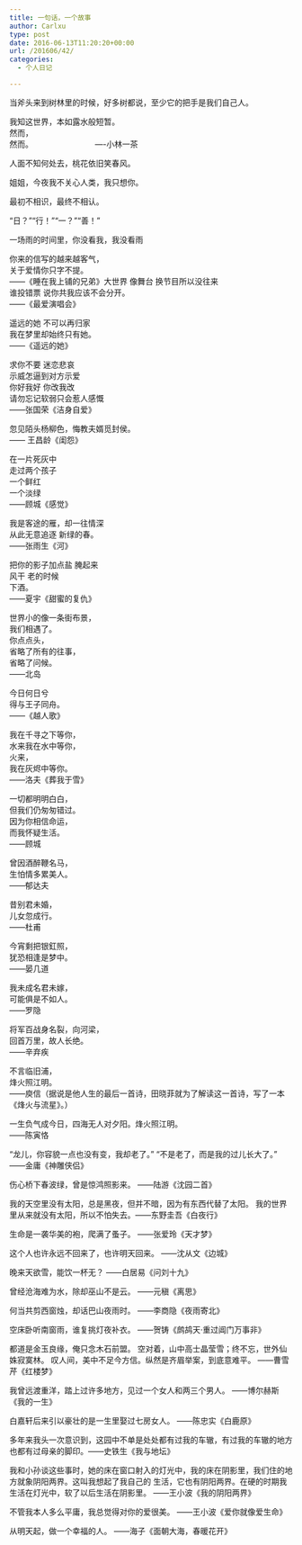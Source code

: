 ```yaml
---
title: 一句话，一个故事
author: Carlxu
type: post
date: 2016-06-13T11:20:20+00:00
url: /201606/42/
categories:
  - 个人日记

---
```

当斧头来到树林里的时候，好多树都说，至少它的把手是我们自己人。

我知这世界，本如露水般短暂。  
然而，  
然而。                            &#8212;-小林一茶

<!--more-->

人面不知何处去，桃花依旧笑春风。

姐姐，今夜我不关心人类，我只想你。

最初不相识，最终不相认。

“日？”“行！”“一？”“善！”

一场雨的时间里，你没看我，我没看雨

<div class="zm-editable-content clearfix">
  你来的信写的越来越客气，<br /> 关于爱情你只字不提。<br /> ——《睡在我上铺的兄弟》大世界 像舞台 换节目所以没往来<br /> 谁投错票 说你共我应该不会分开。<br /> ——《最爱演唱会》</p> 
  
  <p>
    遥远的她 不可以再归家<br /> 我在梦里却始终只有她。<br /> ——《遥远的她》
  </p>
  
  <p>
    求你不要 迷恋悲哀<br /> 示威怎逼到对方示爱<br /> 你好我好 你改我改<br /> 请勿忘记软弱只会惹人感慨<br /> ——张国荣《洁身自爱》
  </p>
  
  <p>
    忽见陌头杨柳色，悔教夫婿觅封侯。<br /> —— 王昌龄《闺怨》
  </p>
  
  <p>
    在一片死灰中<br /> 走过两个孩子<br /> 一个鲜红<br /> 一个淡绿<br /> ——顾城《感觉》
  </p>
  
  <p>
    我是客途的雁，却一往情深<br /> 从此无意追逐 新绿的春。<br /> ——张雨生《河》
  </p>
  
  <p>
    把你的影子加点盐 腌起来<br /> 风干 老的时候<br /> 下酒。<br /> ——夏宇《甜蜜的复仇》
  </p>
  
  <p>
    世界小的像一条街布景，<br /> 我们相遇了。<br /> 你点点头，<br /> 省略了所有的往事，<br /> 省略了问候。<br /> ——北岛
  </p>
  
  <p>
    今日何日兮<br /> 得与王子同舟。<br /> ——《越人歌》
  </p>
  
  <p>
    我在千寻之下等你，<br /> 水来我在水中等你，<br /> 火来，<br /> 我在灰烬中等你。<br /> ——洛夫《葬我于雪》
  </p>
  
  <p>
    一切都明明白白，<br /> 但我们仍匆匆错过。<br /> 因为你相信命运，<br /> 而我怀疑生活。<br /> ——顾城
  </p>
  
  <p>
    曾因酒醉鞭名马，<br /> 生怕情多累美人。<br /> ——郁达夫
  </p>
  
  <p>
    昔别君未婚，<br /> 儿女忽成行。<br /> ——杜甫
  </p>
  
  <p>
    今宵剩把银釭照，<br /> 犹恐相逢是梦中。<br /> ——晏几道
  </p>
  
  <p>
    我未成名君未嫁，<br /> 可能俱是不如人。<br /> ——罗隐
  </p>
  
  <p>
    将军百战身名裂，向河梁，<br /> 回首万里，故人长绝。<br /> ——辛弃疾
  </p>
  
  <p>
    不言临旧浦，<br /> 烽火照江明。<br /> ——庾信（据说是他人生的最后一首诗，田晓菲就为了解读这一首诗，写了一本《烽火与流星》。）
  </p>
  
  <p>
    一生负气成今日，四海无人对夕阳。烽火照江明。<br /> ——陈寅恪
  </p>
  
  <p>
    “龙儿，你容貌一点也没有变，我却老了。” “不是老了，而是我的过儿长大了。” ——金庸《神雕侠侣》
  </p>
  
  <p>
    伤心桥下春波绿，曾是惊鸿照影来。 ——陆游《沈园二首》
  </p>
  
  <p>
    我的天空里没有太阳，总是黑夜，但并不暗，因为有东西代替了太阳。 我的世界里从来就没有太阳，所以不怕失去。——东野圭吾《白夜行》
  </p>
  
  <p>
    生命是一袭华美的袍，爬满了蚤子。 ——张爱玲《天才梦》
  </p>
  
  <p>
    这个人也许永远不回来了，也许明天回来。 ——沈从文《边城》
  </p>
  
  <p>
    晚来天欲雪，能饮一杯无？ ——白居易《问刘十九》
  </p>
  
  <p>
    曾经沧海难为水，除却巫山不是云。 ——元稹《离思》
  </p>
  
  <p>
    何当共剪西窗烛，却话巴山夜雨时。 ——李商隐《夜雨寄北》
  </p>
  
  <p>
    空床卧听南窗雨，谁复挑灯夜补衣。 ——贺铸《鹧鸪天·重过阊门万事非》
  </p>
  
  <p>
    都道是金玉良缘，俺只念木石前盟。 空对着，山中高士晶莹雪；终不忘，世外仙姝寂寞林。 叹人间，美中不足今方信。纵然是齐眉举案，到底意难平。 ——曹雪芹《红楼梦》
  </p>
  
  <p>
    我曾远渡重洋，踏上过许多地方，见过一个女人和两三个男人。 ——博尔赫斯《我的一生》
  </p>
  
  <p>
    白嘉轩后来引以豪壮的是一生里娶过七房女人。 ——陈忠实《白鹿原》
  </p>
  
  <p>
    多年来我头一次意识到，这园中不单是处处都有过我的车辙，有过我的车辙的地方也都有过母亲的脚印。——史铁生《我与地坛》
  </p>
  
  <p>
    我和小孙谈这些事时，她的床在窗口射入的灯光中，我的床在阴影里，我们住的地方就象阴阳两界。这叫我想起了我自己的 生活，它也有阴阳两界。在硬的时期我生活在灯光中，软了以后生活在阴影里。 ——王小波《我的阴阳两界》
  </p>
  
  <p>
    不管我本人多么平庸，我总觉得对你的爱很美。 ——王小波《爱你就像爱生命》
  </p>
  
  <p>
    从明天起，做一个幸福的人。 ——海子《面朝大海，春暖花开》
  </p>
</div>